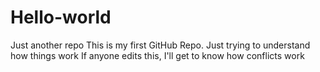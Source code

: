 # Hello-world
Just another repo
This is my first GitHub Repo.
Just trying to understand how things work
If anyone edits this, I'll get to know how conflicts work
